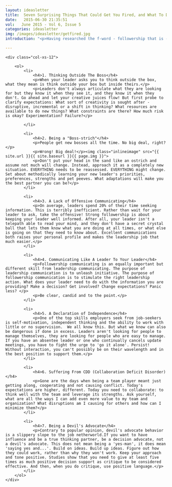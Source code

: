 ```yaml
---
layout: ideasletter
title:  Seven Surprising Things That Could Get You Fired, and What To Do About It
date:   2015-06-30 21:35:51
vol:   June 2015 - Vol 6, Issue 5
categories: ideasletter
img: /images/ideasletter/getfired.jpg
introduction: "<p>Having researched the f-word - followership that is - for ten years now, its impact on firing remains the most startling. In study after study, poor followership is one of the top three reasons for getting fired, and often it is the main reason. Like leadership, there are skills and habits you can develop to improve your followership and help bullet-proof your career. And the careers of those you work with.</p><p>May all your partnerships be generative!</p><p>Samantha & Marc</p><br><p><i>Leadership Is Half The Story</i> available now in bookstores and online bookstores all over.</p><br><p>Upcoming Events:</p><ul><li>June 16 Global Project Management Institute Webinar</li><li>June 18 Human Resources Professionals Association Dinner Guelph</li><li>June 23 Lean In Canada Event, The Spoke Club, Toronto</li><li>June 25 Association of Talent Development Webinar</li></ul>"

---
```


<div class="col-xs-12">

	<div class="col-xs-12">

		<ol>
			<li>
				<h4>1. Thinking Outside The Boss</h4>
				<p>When your leader asks you to think outside the box, what they mean is think outside your box but inside theirs.</p>
				<p>Leaders don't always articulate what they are looking for but they know it when they see it, and they know it when they don't. Go ahead and let your creative juices flow! But first probe to clarify expectations: What sort of creativity is sought after - disruptive, incremental or a shift in thinking? What resources are available to do new things? What constraints are there? How much risk is okay? Experimentation? Failure?</p>
				
			</li>

			<li>
				<h4>2. Being a "Boss-strich"</h4>
				<p>People get new bosses all the time. No big deal, right?</p>
				<p>Wrong! Big deal!</p><img class="inlineimage" src="{{ site.url }}{{ site.baseurl }}{{ page.img }}">
				<p>Don't put your head in the sand like an ostrich and assume not much will change. Instead, approach it as a completely new situation. EVERYTHING needs to be reassessed. EVERYTHING might change. Set about methodically learning your new leader's priorities, preferences, strengths and pet peeves. What adaptations will make you the best partner you can be?</p>
			</li>

			<li>
				<h4>3. A Lack of Offensive Communicating</h4>
				<p>On average, leaders spend 20% of their time seeking information. This is terribly inefficient. Rather than wait for your leader to ask, take the offensive! Strong followership is about keeping your leader well informed. After all, your leader isn't a telepath able to read your mind, and they don't have a secret crystal ball that lets them know what you are doing at all times, or what else is going on that they need to know about. Excellent communications both raises your personal profile and makes the leadership job that much easier.</p>
			</li>
			
			<li>
				<h4>4. Communicating Like A Leader To Your Leader</h4>
				<p>Followership communicating is an equally important but different skill from leadership communicating. The purpose of leadership communication is to unleash initiative. The purpose of followership communication is to stimulate the right leadership action. What does your leader need to do with the information you are providing? Make a decision? Get involved? Change expectations? Panic less? </p>
				<p>Be clear, candid and to the point.</p>
			</li>

			<li>
				<h4>5. A Declaration of Independence</h4>
				<p>One of the top skills employers seek from job-seekers is self-motivation, independent thinking and the ability to work with little or no supervision.  We all know this. But what we know can also be dangerous if done in excess. Leaders aren't looking for people to manage themselves, they are looking for people who are easy to manage. If you have an absentee leader or one who continually cancels update meetings, you have to fight the urge to 'go it alone'. Persist! Without interaction, you can't possibly be on their wavelength and in the best position to support them.</p>
			</li>

			<li>
				<h4>6. Suffering From CDD (Collaboration Deficit Disorder)</h4>
				<p>Gone are the days when being a team player meant just getting along, cooperating and not causing conflict. Today's expectations are higher, different. Today you need to collaborate: to think well with the team and leverage its strengths. Ask yourself, what are all the ways I can add even more value to my team and organization? What disruptions am I causing for others and how can I minimize them?</p>
			</li>

			<li>
				<h4>7. Being a Devil's Advocate</h4>
				<p>Contrary to popular opinion, devil's advocate behavior is a slippery slope to the job netherworld.If you want to have influence and be a true thinking partner, be a decision advocate, not a devil's advocate. This does not mean being a 'yes-man', it does mean 'saying yes and...'. Build on ideas. Build up ideas. Figure out how they could work, rather than why they won't work. Keep your approach and tone positive. Studies show that you need to give at least five times as much positive decision support as critique to be considered effective. And then, when you do critique, use positive language.</p>
			</li>
		</ol>
	</div>
</div>